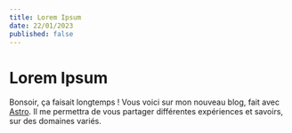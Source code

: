 ```yaml
---
title: Lorem Ipsum
date: 22/01/2023
published: false
---
```


# Lorem Ipsum

Bonsoir, ça faisait longtemps ! Vous voici sur mon nouveau blog, fait avec [Astro](https://astro.build/). Il me permettra de vous partager différentes expériences et savoirs, sur des domaines variés.
